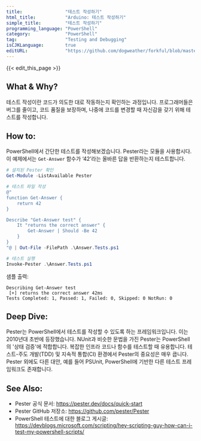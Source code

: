 ```yaml
---
title:                "테스트 작성하기"
html_title:           "Arduino: 테스트 작성하기"
simple_title:         "테스트 작성하기"
programming_language: "PowerShell"
category:             "PowerShell"
tag:                  "Testing and Debugging"
isCJKLanguage:        true
editURL:              "https://github.com/dogweather/forkful/blob/master/content/ko/powershell/writing-tests.md"
---
```


{{< edit_this_page >}}

## What & Why?
테스트 작성이란 코드가 의도한 대로 작동하는지 확인하는 과정입니다. 프로그래머들은 버그를 줄이고, 코드 품질을 보장하며, 나중에 코드를 변경할 때 자신감을 갖기 위해 테스트를 작성합니다.

## How to:
PowerShell에서 간단한 테스트를 작성해보겠습니다. Pester라는 모듈을 사용합시다. 이 예제에서는 `Get-Answer` 함수가 ‘42’라는 올바른 답을 반환하는지 테스트합니다.

```PowerShell
# 설치된 Pester 확인
Get-Module -ListAvailable Pester

# 테스트 파일 작성
@"
function Get-Answer {
    return 42
}

Describe "Get-Answer test" {
    It "returns the correct answer" {
        Get-Answer | Should -Be 42
    }
}
"@ | Out-File -FilePath .\Answer.Tests.ps1

# 테스트 실행
Invoke-Pester .\Answer.Tests.ps1
```

샘플 출력:

```
Describing Get-Answer test
 [+] returns the correct answer 42ms
Tests Completed: 1, Passed: 1, Failed: 0, Skipped: 0 NotRun: 0
```

## Deep Dive:
Pester는 PowerShell에서 테스트를 작성할 수 있도록 하는 프레임워크입니다. 이는 2010년대 초반에 등장했습니다. NUnit과 비슷한 문법을 가진 Pester는 PowerShell의 '상태 검증'에 적합합니다. 복잡한 인프라 코드나 함수를 테스트할 때 유용합니다. 테스트-주도 개발(TDD) 및 지속적 통합(CI) 환경에서 Pester의 중요성은 매우 큽니다. Pester 외에도 다른 대안, 예를 들어 PSUnit, PowerShell에 기반한 다른 테스트 프레임워크도 존재합니다.

## See Also:
- Pester 공식 문서: https://pester.dev/docs/quick-start
- Pester GitHub 저장소: https://github.com/pester/Pester
- PowerShell 테스트에 대한 블로그 게시글: https://devblogs.microsoft.com/scripting/hey-scripting-guy-how-can-i-test-my-powershell-scripts/
